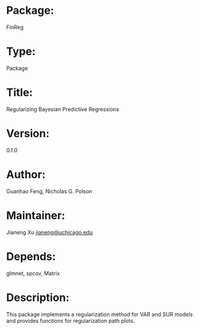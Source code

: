 # Package: 
FinReg
# Type: 
Package
# Title: 
Regularizing Bayesian Predictive Regressions
# Version: 
0.1.0
# Author: 
Guanhao Feng, Nicholas G. Polson
# Maintainer: 
Jianeng Xu <jianeng@uchicago.edu>
# Depends: 
glmnet, spcov, Matrix
# Description: 
This package implements a regularization method for VAR and SUR models and provides functions for regularization path plots.

